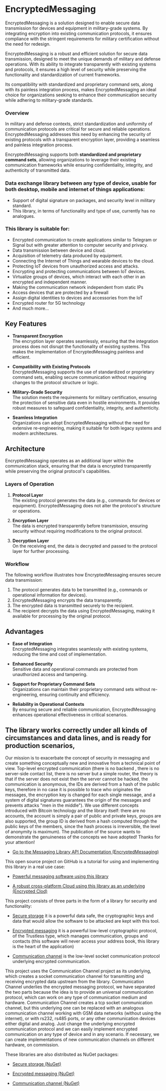 # EncryptedMessaging

EncryptedMessaging is a solution designed to enable secure data transmission for devices and equipment in military-grade systems. By integrating encryption into existing communication protocols, it ensures compliance with the stringent requirements for military certification without the need for redesign.

EncryptedMessaging is a robust and efficient solution for secure data transmission, designed to meet the unique demands of military and defense operations. With its ability to integrate transparently with existing systems and protocols, it ensures a high level of security while preserving the functionality and standardization of current frameworks.

Its compatibility with standardized and proprietary command sets, along with its painless integration process, makes EncryptedMessaging an ideal choice for organizations seeking to enhance their communication security while adhering to military-grade standards.

### Overview

In military and defense contexts, strict standardization and uniformity of communication protocols are critical for secure and reliable operations. EncryptedMessaging addresses this need by enhancing the security of existing protocols with a transparent encryption layer, providing a seamless and painless integration process.

EncryptedMessaging supports both **standardized and proprietary command sets**, allowing organizations to leverage their existing communication frameworks while ensuring confidentiality, integrity, and authenticity of transmitted data.


### Data exchange library between any type of device, usable for both desktop, mobile and internet of things applications:
* Support of digital signature on packages, and security level in military standard.
* This library, in terms of functionality and type of use, currently has no analogues.

### This library is suitable for:
* Encrypted communication to create applications similar to Telegram or Signal but with greater attention to computer security and privacy.
* Data transmission between device and cloud.
* Acquisition of telemetry data produced by equipment.
* Connecting the Internet of Things and wearable devices to the cloud.
* Protecting IoT devices from unauthorized access and attacks.
* Encrypting and protecting communications between IoT devices.
* Virtualize groups of devices, which interact with each other in an encrypted and independent manner.
* Making the communication network independent from static IPs
* Access devices that are protected by a firewall
* Assign digital identities to devices and accessories from the IoT
* Encrypted router for 5G technology
* And much more...

## Key Features

- **Transparent Encryption**  
  The encryption layer operates seamlessly, ensuring that the integration process does not disrupt the functionality of existing systems. This makes the implementation of EncryptedMessaging painless and efficient.

- **Compatibility with Existing Protocols**  
  EncryptedMessaging supports the use of standardized or proprietary command sets, enabling secure communication without requiring changes to the protocol structure or logic.

- **Military-Grade Security**  
  The solution meets the requirements for military certification, ensuring the protection of sensitive data even in hostile environments. It provides robust measures to safeguard confidentiality, integrity, and authenticity.

- **Seamless Integration**  
  Organizations can adopt EncryptedMessaging without the need for extensive re-engineering, making it suitable for both legacy systems and modern architectures.

## Architecture

EncryptedMessaging operates as an additional layer within the communication stack, ensuring that the data is encrypted transparently while preserving the original protocol's capabilities.

### Layers of Operation

1. **Protocol Layer**  
   The existing protocol generates the data (e.g., commands for devices or equipment). EncryptedMessaging does not alter the protocol's structure or operations.

2. **Encryption Layer**  
   The data is encrypted transparently before transmission, ensuring security without requiring modifications to the original protocol.

3. **Decryption Layer**  
   On the receiving end, the data is decrypted and passed to the protocol layer for further processing.

### Workflow

The following workflow illustrates how EncryptedMessaging ensures secure data transmission:

1. The protocol generates data to be transmitted (e.g., commands or operational information for devices).
2. EncryptedMessaging encrypts the data transparently.
3. The encrypted data is transmitted securely to the recipient.
4. The recipient decrypts the data using EncryptedMessaging, making it available for processing by the original protocol.

## Advantages

- **Ease of Integration**  
  EncryptedMessaging integrates seamlessly with existing systems, reducing the time and cost of implementation.

- **Enhanced Security**  
  Sensitive data and operational commands are protected from unauthorized access and tampering.

- **Support for Proprietary Command Sets**  
  Organizations can maintain their proprietary command sets without re-engineering, ensuring continuity and efficiency.

- **Reliability in Operational Contexts**  
  By ensuring secure and reliable communication, EncryptedMessaging enhances operational effectiveness in critical scenarios.

## The library works correctly under all kinds of circumstances and data lines, and is ready for production scenarios,

Our mission is to exacerbate the concept of security in messaging and create something conceptually new and innovative from a technical point of view. Top-level encrypted communication (there is no backend , there is no server-side contact list, there is no server but a simple router, the theory is that if the server does not exist then the server cannot be hacked, the communication is anonymous, the IDs are derived from a hash of the public keys, therefore in no case it is possible to trace who originates the messages, the encryption key is changed for each single message, and a system of digital signatures guarantees the origin of the messages and prevents attacks "men in the middle"). We use different concepts introduced with Bitcoin technology and the library itself: there are no accounts, the account is simply a pair of public and private keys, groups are also supported, the group ID is derived from a hash computed through the public keys of the members, since the hash process is irreversible, the level of anonymity is maximum). The publication of the source wants to demonstrate the genuineness of the concepts we have adopted! Thanks for your attention!

* [Go to the Messaging Library API Documentation (EncryptedMessaging)](https://www.fuget.org/packages/EncryptedMessaging)

This open source project on GitHub is a tutorial for using and implementing this library in a real use case:

* [Powerful messaging software using this library](https://github.com/Andrea-Bruno/AnonymousMessenger)

* [A robust cross-platform Cloud using this library as an underlying (Encrypted Clod)](https://github.com/Andrea-Bruno/CloudClient)

This project consists of three parts in the form of a library for security and functionality:

* [Secure storage](https://github.com/Andrea-Bruno/SecureStorage) it is a powerful data safe, the cryptographic keys and data that would allow the software to be attacked are kept with this tool.

* [Encrypted messaging](https://github.com/Andrea-Bruno/EncryptedMessaging) it is a powerful low-level cryptographic protocol, of the Trustless type, which manages communication, groups and contacts (this software will never access your address book, this library is the heart of the application)

* [Communication channel](https://github.com/Andrea-Bruno/EncryptedMessaging/tree/master/CommunicationChannel) is the low-level socket communication protocol underlying encrypted communication.

This project uses the Communication Channel project as its underlying, which creates a socket communication channel for transmitting and receiving encrypted data upstream from the library.
Communication Channel underlies the encrypted messaging protocol, we have separated the two parts because the idea is to provide an universal communication protocol, which can work on any type of communication medium and hardware. Communication Channel creates a tcp socket communication channel, but this underlying one can be replaced with an analogous communication channel working with GSM data networks (without using the internet), or with rs232, rs485 ports, or any other communication devices either digital and analog. Just change the underlying encrypted communication protocol and we can easily implement encrypted communication on any type of device and in any scenario. If necessary, we can create implementations of new communication channels on different hardware, on commission.

These libraries are also distributed as NuGet packages:

* [Secure storage (NuGet)](https://www.nuget.org/packages/SecureStorage/)

* [Encrypted messaging (NuGet)](https://www.nuget.org/packages/EncryptedMessaging/)

* [Communication channel (NuGet)](https://www.nuget.org/packages/CommunicationChannel/)


